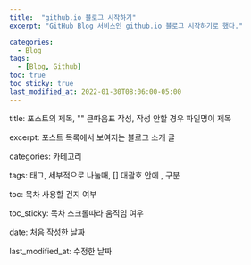 ```yaml
---
title:  "github.io 블로그 시작하기"
excerpt: "GitHub Blog 서비스인 github.io 블로그 시작하기로 했다."

categories:
  - Blog
tags:
  - [Blog, Github]
toc: true
toc_sticky: true
last_modified_at: 2022-01-30T08:06:00-05:00
---
```


title: 포스트의 제목, "" 큰따음표 작성, 작성 안할 경우 파일명이 제목

excerpt: 포스트 목록에서 보여지는 블로그 소개 글

categories: 카테고리

tags: 태그, 세부적으로 나눌때, [] 대괄호 안에 , 구분

toc: 목차 사용할 건지 여부

toc_sticky: 목차 스크롤따라 움직임 여우

date: 처음 작성한 날짜

last_modified_at: 수정한 날짜